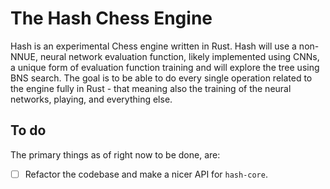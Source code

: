 # The Hash Chess Engine
Hash is an experimental Chess engine written in Rust. Hash will use a non-NNUE, neural network evaluation function, likely implemented using CNNs, a unique form of evaluation function training and will explore the tree using BNS search. The goal is to be able to do every single operation related to the engine fully in Rust - that meaning also the training of the neural networks, playing, and everything else.

## To do
The primary things as of right now to be done, are:

- [ ] Refactor the codebase and make a nicer API for `hash-core`.
